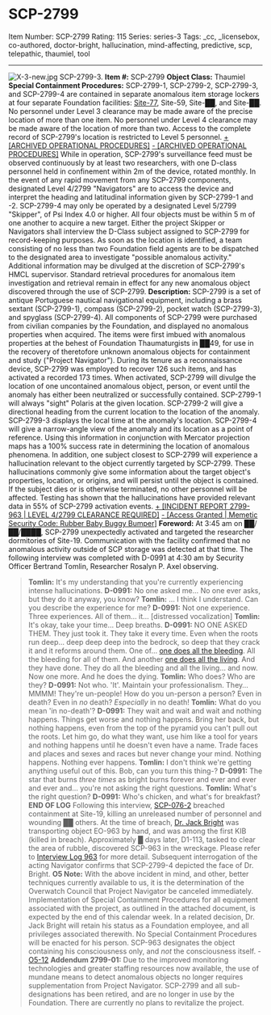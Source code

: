 # SCP-2799
Item Number: SCP-2799
Rating: 115
Series: series-3
Tags: _cc, _licensebox, co-authored, doctor-bright, hallucination, mind-affecting, predictive, scp, telepathic, thaumiel, tool

---

![X-3-new.jpg](https://scp-wiki.wdfiles.com/local--files/scp-2799/X-3-new.jpg)
SCP-2799-3.
**Item #:** SCP-2799
**Object Class:** Thaumiel
**Special Containment Procedures:** SCP-2799-1, SCP-2799-2, SCP-2799-3, and SCP-2799-4 are contained in separate anomalous item storage lockers at four separate Foundation facilities: [Site-77](/secure-facility-dossier-site-77), Site-59, Site-██, and Site-██. No personnel under Level 3 clearance may be made aware of the precise location of more than one item. No personnel under Level 4 clearance may be made aware of the location of more than two. Access to the complete record of SCP-2799's location is restricted to Level 5 personnel.
[\+ [ARCHIVED OPERATIONAL PROCEDURES]](javascript:;)
[\- [ARCHIVED OPERATIONAL PROCEDURES]](javascript:;)
While in operation, SCP-2799's surveillance feed must be observed continuously by at least two researchers, with one D-class personnel held in confinement within 2m of the device, rotated monthly.
In the event of any rapid movement from any SCP-2799 components, designated Level 4/2799 "Navigators" are to access the device and interpret the heading and latitudinal information given by SCP-2799-1 and -2. SCP-2799-4 may only be operated by a designated Level 5/2799 "Skipper", of Psi Index 4.0 or higher. All four objects must be within 5 m of one another to acquire a new target. Either the project Skipper or Navigators shall interview the D-Class subject assigned to SCP-2799 for record-keeping purposes.
As soon as the location is identified, a team consisting of no less than two Foundation field agents are to be dispatched to the designated area to investigate "possible anomalous activity." Additional information may be divulged at the discretion of SCP-2799's HMCL supervisor. Standard retrieval procedures for anomalous item investigation and retrieval remain in effect for any new anomalous object discovered through the use of SCP-2799.
**Description:** SCP-2799 is a set of antique Portuguese nautical navigational equipment, including a brass sextant (SCP-2799-1), compass (SCP-2799-2), pocket watch (SCP-2799-3), and spyglass (SCP-2799-4). All components of SCP-2799 were purchased from civilian companies by the Foundation, and displayed no anomalous properties when acquired. The items were first imbued with anomalous properties at the behest of Foundation Thaumaturgists in ██49, for use in the recovery of theretofore unknown anomalous objects for containment and study ("Project Navigator"). During its tenure as a reconnaissance device, SCP-2799 was employed to recover 126 such items, and has activated a recorded 173 times.
When activated, SCP-2799 will divulge the location of one uncontained anomalous object, person, or event until the anomaly has either been neutralized or successfully contained. SCP-2799-1 will always "sight" Polaris at the given location. SCP-2799-2 will give a directional heading from the current location to the location of the anomaly. SCP-2799-3 displays the local time at the anomaly's location. SCP-2799-4 will give a narrow-angle view of the anomaly and its location as a point of reference. Using this information in conjunction with Mercator projection maps has a 100% success rate in determining the location of anomalous phenomena.
In addition, one subject closest to SCP-2799 will experience a hallucination relevant to the object currently targeted by SCP-2799. These hallucinations commonly give some information about the target object's properties, location, or origins, and will persist until the object is contained. If the subject dies or is otherwise terminated, no other personnel will be affected. Testing has shown that the hallucinations have provided relevant data in 55% of SCP-2799 activation events.
[\+ [INCIDENT REPORT 2799-963 | LEVEL 4/2799 CLEARANCE REQUIRED]](javascript:;)
[\- [Access Granted | Memetic Security Code: Rubber Baby Buggy Bumper]](javascript:;)
**Foreword:** At 3:45 am on ██/██/████, SCP-2799 unexpectedly activated and targeted the researcher dormitories of Site-19. Communication with the facility confirmed that no anomalous activity outside of SCP storage was detected at that time. The following interview was completed with D-0991 at 4:30 am by Security Officer Bertrand Tomlin, Researcher Rosalyn P. Axel observing.
> **Tomlin:** It's my understanding that you're currently experiencing intense hallucinations.
> **D-0991:** No one asked me… No one ever asks, but they do it anyway, you know?
> **Tomlin:** … I think I understand. Can you describe the experience for me?
> **D-0991:** Not one experience. Three experiences. All of them… it… [distressed vocalization]
> **Tomlin:** It's okay, take your time… Deep breaths.
> **D-0991:** NO ONE ASKED THEM. They just took it. They take it every time. Even when the roots run deep… deep deep deep into the bedrock, so deep that they crack it and it reforms around them. One of… [one does all the bleeding](/scp-590). All the bleeding for all of them. And another [one does all the living](/scp-321). And they have done. They do all the bleeding and all the living… and now. Now one more. And he does the dying.
> **Tomlin:** Who does? Who are they?
> **D-0991:** Not who. 'It'. Maintain your professionalism. They… MMMM! They're un-people! How do you un-person a person? Even in death? Even in _no_ death? _Especially_ in no death!
> **Tomlin:** What do you mean 'in no-death'?
> **D-0991:** They wait and wait and wait and nothing happens. Things get worse and nothing happens. Bring her back, but nothing happens, even from the top of the pyramid you can't pull out the roots. Let him go, do what they want, use him like a tool for years and nothing happens until he doesn't even have a name. Trade faces and places and sexes and races but never change your mind. Nothing happens. Nothing ever happens.
> **Tomlin:** I don't think we're getting anything useful out of this. Bob, can you turn this thing-?
> **D-0991:** The star that burns _three times_ as bright burns forever and ever and ever and ever and… you're not asking the right questions.
> **Tomlin:** What's the right question?
> **D-0991:** Who's chicken, and what's for breakfast?
> **END OF LOG**
Following this interview, [SCP-076-2](/scp-076) breached containment at Site-19, killing an unreleased number of personnel and wounding ██ others. At the time of breach, [Dr. Jack Bright](/your-circuits-dead-theres-something-wrong) was transporting object EO-963 by hand, and was among the first KIB (killed in breach). Approximately █ days later, D1-113, tasked to clear the area of rubble, discovered SCP-963 in the wreckage. Please refer to [Interview Log 963](/scp-963) for more detail. Subsequent interrogation of the acting Navigator confirms that SCP-2799-4 depicted the face of Dr. Bright.
> **O5 Note:** With the above incident in mind, and other, better techniques currently available to us, it is the determination of the Overwatch Council that Project Navigator be canceled immediately. Implementation of Special Containment Procedures for all equipment associated with the project, as outlined in the attached document, is expected by the end of this calendar week.
> In a related decision, Dr. Jack Bright will retain his status as a Foundation employee, and all privileges associated therewith. No Special Containment Procedures will be enacted for his person. SCP-963 designates the object containing his consciousness only, and _not_ the consciousness itself.
> \- [O5-12](/iquit)
**Addendum 2799-01:** Due to the improved monitoring technologies and greater staffing resources now available, the use of mundane means to detect anomalous objects no longer requires supplementation from Project Navigator. SCP-2799 and all sub-designations has been retired, and are no longer in use by the Foundation. There are currently no plans to revitalize the project.